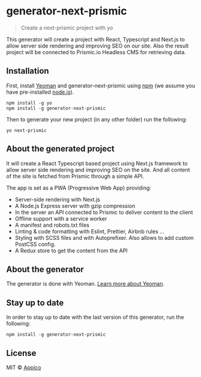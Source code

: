 # generator-next-prismic

> Create a next-prismic project with yo

This generator will create a project with React, Typescript and Next.js to allow server side rendering and improving SEO on our site. Also the result project will be connected to Prismic.io Headless CMS for retrieving data.

## Installation

First, install [Yeoman](http://yeoman.io) and generator-next-prismic using [npm](https://www.npmjs.com/) (we assume you have pre-installed [node.js](https://nodejs.org/)).

```
npm install -g yo
npm install -g generator-next-prismic
```

Then to generate your new project (in any other folder) run the following:

```
yo next-prismic
```

## About the generated project

It will create a React Typescript based project using Next.js framework to allow server side rendering and improving SEO on the site. And all content of the site is fetched from Prismic through a simple API.

The app is set as a PWA (Progressive Web App) providing:

- Server-side rendering with Next.js
- A Node.js Express server with gzip compression
- In the server an API connected to Prismic to deliver content to the client
- Offline support with a service worker
- A manifest and robots.txt files
- Linting & code formatting with Eslint, Prettier, Airbnb rules ...
- Styling with SCSS files and with Autoprefixer. Also allows to add custom PostCSS config.
- A Redux store to get the content from the API

## About the generator

The generator is done with Yeoman. [Learn more about Yeoman](http://yeoman.io/).

## Stay up to date

In order to stay up to date with the last version of this generator, run the following:

```
npm install -g generator-next-prismic
```

## License

MIT © [Appico](http://appico.com)
